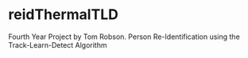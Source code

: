 # reidThermalTLD
Fourth Year Project by Tom Robson. Person Re-Identification using the Track-Learn-Detect Algorithm
